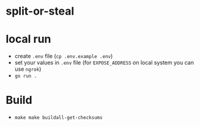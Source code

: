 
# split-or-steal

# local run
- create `.env` file (`cp .env.example .env`)
- set your values in `.env` file (for `EXPOSE_ADDRESS` on local system you can use `ngrok`)
- `go run .`

# Build
- `make make buildall-get-checksums`
